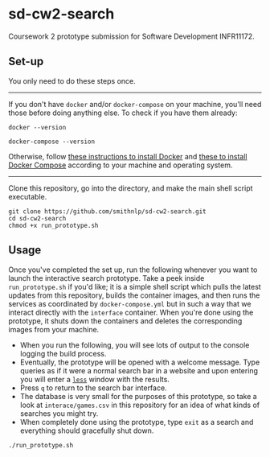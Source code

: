 # sd-cw2-search
Coursework 2 prototype submission for Software Development INFR11172.

## Set-up
You only need to do these steps once.

---
If you don't have `docker` and/or `docker-compose` on your machine, you'll need those before doing anything else. To check if you have them already:
```shell
docker --version
```
```shell
docker-compose --version
```
Otherwise, follow [these instructions to install Docker](https://docs.docker.com/install/) and [these to install Docker Compose](https://docs.docker.com/compose/install/) according to your machine and operating system.

---

Clone this repository, go into the directory, and make the main shell script executable.
```shell
git clone https://github.com/smithnlp/sd-cw2-search.git
cd sd-cw2-search
chmod +x run_prototype.sh
```

## Usage
Once you've completed the set up, run the following whenever you want to launch the interactive search prototype. Take a peek inside `run_prototype.sh` if you'd like; it is a simple shell script which pulls the latest updates from this repository, builds the container images, and then runs the services as coordinated by `docker-compose.yml` but in such a way that we interact directly with the `interface` container. When you're done using the prototype, it shuts down the containers and deletes the corresponding images from your machine.

- When you run the following, you will see lots of output to the console logging the build process.
- Eventually, the prototype will be opened with a welcome message. Type queries as if it were a normal search bar in a website and upon entering you will enter a [`less`](https://en.wikipedia.org/wiki/Less_(Unix)) window with the results.
- Press `q` to return to the search bar interface.
- The database is very small for the purposes of this prototype, so take a look at `interace/games.csv` in this repository for an idea of what kinds of searches you might try.
- When completely done using the prototype, type `exit` as a search and everything should gracefully shut down.

```shell
./run_prototype.sh
```
